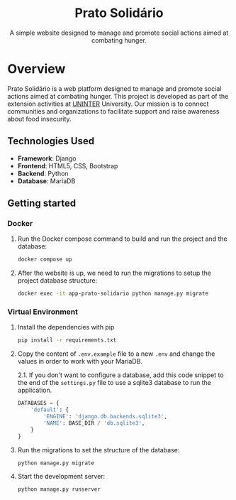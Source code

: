 <div align="center">

# Prato Solidário

A simple website designed to manage and promote social actions aimed at combating hunger.

</div>

# Overview

Prato Solidário is a web platform designed to manage and promote social actions aimed at combating hunger. This project is developed as part of the extension activities at [UNINTER](https://www.uninter.com/) University. Our mission is to connect communities and organizations to facilitate support and raise awareness about food insecurity.

## Technologies Used

- **Framework**: Django
- **Frontend**: HTML5, CSS, Bootstrap
- **Backend**: Python
- **Database**: MariaDB

## Getting started

### Docker

1. Run the Docker compose command to build and run the project and the database:
   ```bash
   docker compose up
   ```
1. After the website is up, we need to run the migrations to setup the project database structure:
    ```bash
    docker exec -it app-prato-solidario python manage.py migrate
    ```
### Virtual Environment

1. Install the dependencies with pip
    ```bash
    pip install -r requirements.txt
    ```
2. Copy the content of `.env.example` file to a new `.env` and change the values in order to work with your MariaDB.

    2.1. If you don't want to configure a database, add this code snippet to the end of the `settings.py` file to use a sqlite3 database to run the application.
    ```python
    DATABASES = {
        'default': {
            'ENGINE': 'django.db.backends.sqlite3',
            'NAME': BASE_DIR / 'db.sqlite3',
        }
    }
    ``` 
3. Run the migrations to set the structure of the database:
    ```bash
    python manage.py migrate
    ```

4. Start the development server:
    ```bash
    python manage.py runserver
    ```